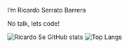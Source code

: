 I’m Ricardo Serrato Barrera

No talk, lets code!

![Ricardo Se GitHub stats](https://github-readme-stats.vercel.app/api?username=fractalcodericardo&show_icons=true&theme=radical)
![Top Langs](https://github-readme-stats.vercel.app/api/top-langs/?username=fractalcodericardo&hide_progress=false&theme=radical)

